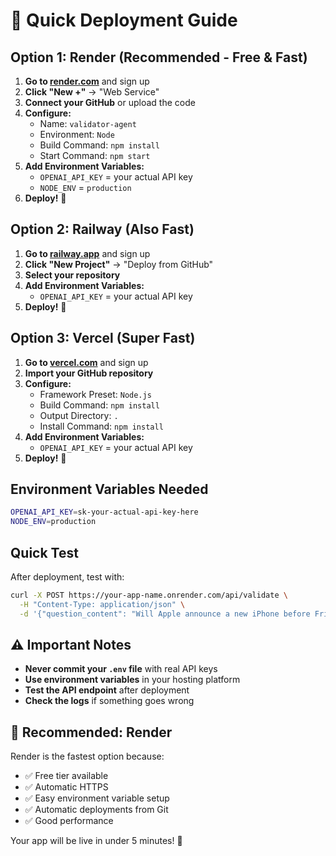 # 🚀 Quick Deployment Guide

## Option 1: Render (Recommended - Free & Fast)

1. **Go to [render.com](https://render.com)** and sign up
2. **Click "New +"** → "Web Service"
3. **Connect your GitHub** or upload the code
4. **Configure:**
   - Name: `validator-agent`
   - Environment: `Node`
   - Build Command: `npm install`
   - Start Command: `npm start`
5. **Add Environment Variables:**
   - `OPENAI_API_KEY` = your actual API key
   - `NODE_ENV` = `production`
6. **Deploy!** 🎉

## Option 2: Railway (Also Fast)

1. **Go to [railway.app](https://railway.app)** and sign up
2. **Click "New Project"** → "Deploy from GitHub"
3. **Select your repository**
4. **Add Environment Variables:**
   - `OPENAI_API_KEY` = your actual API key
5. **Deploy!** 🎉

## Option 3: Vercel (Super Fast)

1. **Go to [vercel.com](https://vercel.com)** and sign up
2. **Import your GitHub repository**
3. **Configure:**
   - Framework Preset: `Node.js`
   - Build Command: `npm install`
   - Output Directory: `.`
   - Install Command: `npm install`
4. **Add Environment Variables:**
   - `OPENAI_API_KEY` = your actual API key
5. **Deploy!** 🎉

## Environment Variables Needed

```bash
OPENAI_API_KEY=sk-your-actual-api-key-here
NODE_ENV=production
```

## Quick Test

After deployment, test with:

```bash
curl -X POST https://your-app-name.onrender.com/api/validate \
  -H "Content-Type: application/json" \
  -d '{"question_content": "Will Apple announce a new iPhone before Friday?", "end_date": "2025-01-17T20:00:00Z"}'
```

## ⚠️ Important Notes

- **Never commit your `.env` file** with real API keys
- **Use environment variables** in your hosting platform
- **Test the API endpoint** after deployment
- **Check the logs** if something goes wrong

## 🎯 Recommended: Render

Render is the fastest option because:
- ✅ Free tier available
- ✅ Automatic HTTPS
- ✅ Easy environment variable setup
- ✅ Automatic deployments from Git
- ✅ Good performance

Your app will be live in under 5 minutes! 🚀 